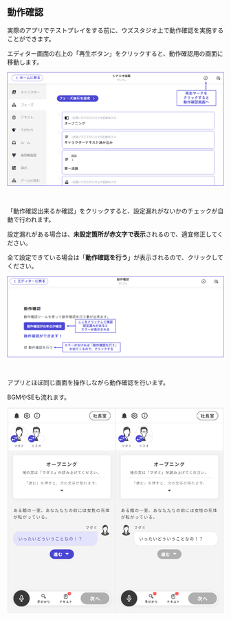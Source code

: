 ## 動作確認

実際のアプリでテストプレイをする前に、ウズスタジオ上で動作確認を実施することができます。

エディター画面の右上の「再生ボタン」をクリックすると、動作確認用の画面に移動します。

![](../images/demo1.png)

<br>

「動作確認出来るか確認」をクリックすると、設定漏れがないかのチェックが自動で行われます。

設定漏れがある場合は、**未設定箇所が赤文字で表示**されるので、適宜修正してください。

全て設定できている場合は「**動作確認を行う**」が表示されるので、クリックしてください。

![](../images/demo2.png)

<br>

アプリとほぼ同じ画面を操作しながら動作確認を行います。

BGMやSEも流れます。

![](../images/demo3.png)